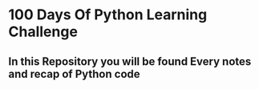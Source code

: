 <h1> 100 Days Of Python Learning Challenge </h1>
 <h2> In this Repository you will be found Every notes and recap of Python code </h2>
 